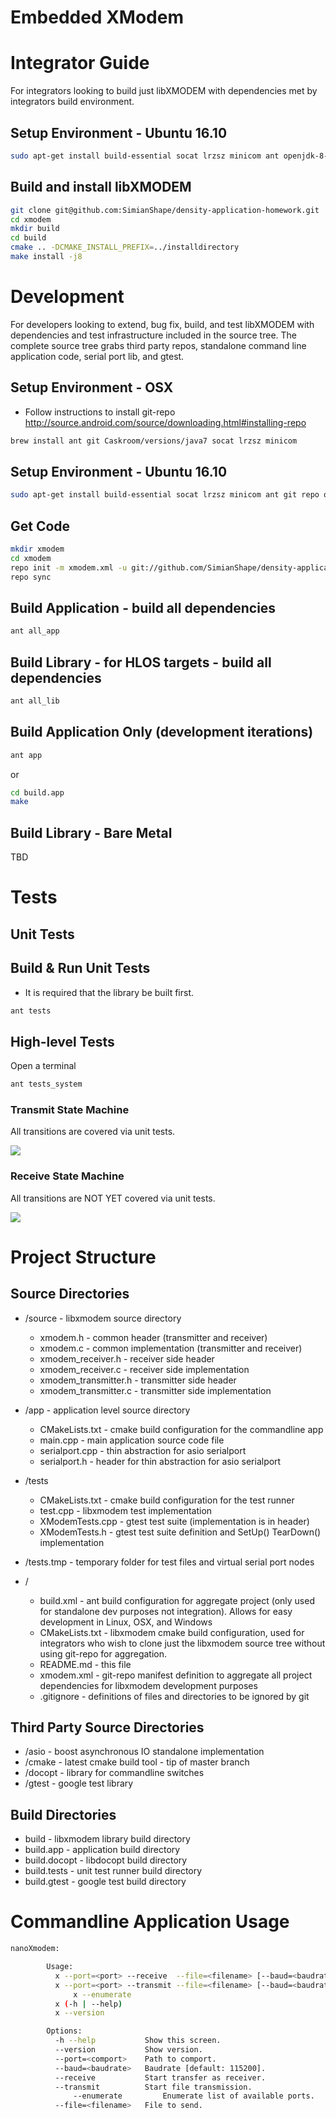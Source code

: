 Embedded XModem
===============

# Integrator Guide
For integrators looking to build just libXMODEM with dependencies met by integrators build environment.

Setup Environment - Ubuntu 16.10
--------------------------------
```bash
sudo apt-get install build-essential socat lrzsz minicom ant openjdk-8-jdk git libgtest-dev cmake repo 
```

Build and install libXMODEM
--------------------------------
```bash
git clone git@github.com:SimianShape/density-application-homework.git
cd xmodem
mkdir build
cd build
cmake .. -DCMAKE_INSTALL_PREFIX=../installdirectory
make install -j8
```

# Development
For developers looking to extend, bug fix, build, and test libXMODEM with dependencies and test infrastructure included in the source tree. The complete source tree grabs third party repos, standalone command line application code, serial port lib, and gtest.

Setup Environment - OSX
------------------------
* Follow instructions to install git-repo http://source.android.com/source/downloading.html#installing-repo
```bash
brew install ant git Caskroom/versions/java7 socat lrzsz minicom
```

Setup Environment - Ubuntu 16.10
---------------------------------
```bash
sudo apt-get install build-essential socat lrzsz minicom ant git repo openjdk-8-jdk
```


Get Code
-----------------
```bash
mkdir xmodem
cd xmodem
repo init -m xmodem.xml -u git://github.com/SimianShape/density-application-homework.git
repo sync
```

Build Application - build all dependencies
-----------------
```bash
ant all_app
```

Build Library - for HLOS targets - build all dependencies
------------------
```bash
ant all_lib
```

Build Application Only (development iterations)
------------------
```bash
ant app
```

or

```bash
cd build.app
make
```

Build Library - Bare Metal
--------------------------
TBD

# Tests
## Unit Tests

Build & Run Unit Tests
--------------------
* It is required that the library be built first.
```bash
ant tests
```

## High-level Tests
Open a terminal
```bash
ant tests_system
```

### Transmit State Machine
All transitions are covered via unit tests.

<img src="documentation/xmodem_transmit_fsm.png"  />

### Receive State Machine
All transitions are NOT YET covered via unit tests.

<img src="documentation/xmodem_receive_fsm.png"  />


# Project Structure
## Source Directories
* /source - libxmodem source directory
  * xmodem.h - common header (transmitter and receiver)
  * xmodem.c - common implementation (transmitter and receiver)
  * xmodem_receiver.h - receiver side header
  * xmodem_receiver.c - receiver side implementation
  * xmodem_transmitter.h - transmitter side header
  * xmodem_transmitter.c - transmitter side implementation


* /app    - application level source directory
  * CMakeLists.txt - cmake build configuration for the commandline app
  * main.cpp - main application source code file
  * serialport.cpp - thin abstraction for asio serialport
  * serialport.h - header for thin abstraction for asio serialport


* /tests
  * CMakeLists.txt - cmake build configuration for the test runner
  * test.cpp - libxmodem test implementation
  * XModemTests.cpp - gtest test suite (implementation is in header)
  * XModemTests.h - gtest test suite definition and SetUp() TearDown() implementation


* /tests.tmp - temporary folder for test files and virtual serial port nodes


* /
  * build.xml - ant build configuration for aggregate project (only used for standalone dev purposes not integration). Allows for easy development in Linux, OSX, and Windows
  * CMakeLists.txt - libxmodem cmake build configuration, used for integrators who wish to clone just the libxmodem source tree without using git-repo for aggregation.
  * README.md - this file
  * xmodem.xml - git-repo manifest definition to aggregate all project dependencies for libxmodem development purposes
  * .gitignore - definitions of files and directories to be ignored by git


## Third Party Source Directories
* /asio    - boost asynchronous IO standalone implementation
* /cmake   - latest cmake build tool - tip of master branch
* /docopt  - library for commandline switches
* /gtest   - google test library

## Build Directories
* build - libxmodem library build directory
* build.app - application build directory
* build.docopt - libdocopt build directory
* build.tests - unit test runner build directory
* build.gtest - google test build directory

# Commandline Application Usage
```bash
nanoXmodem:

	    Usage:
	      x --port=<port> --receive  --file=<filename> [--baud=<baudrate>]
	      x --port=<port> --transmit --file=<filename> [--baud=<baudrate>]
              x --enumerate
	      x (-h | --help)
	      x --version

	    Options:
	      -h --help           Show this screen.
	      --version           Show version.
	      --port=<comport>    Path to comport.
	      --baud=<baudrate>   Baudrate [default: 115200].
	      --receive           Start transfer as receiver.
	      --transmit          Start file transmission.
              --enumerate         Enumerate list of available ports.
	      --file=<filename>   File to send.
```
